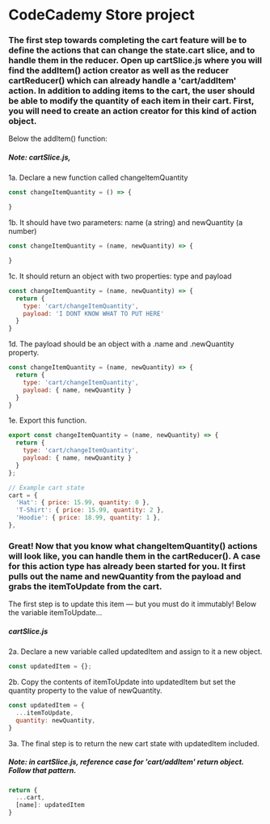 # CodeCademy Store project

### The first step towards completing the cart feature will be to define the actions that can change the state.cart slice, and to handle them in the reducer. Open up cartSlice.js where you will find the addItem() action creator as well as the reducer cartReducer() which can already handle a 'cart/addItem' action. In addition to adding items to the cart, the user should be able to modify the quantity of each item in their cart. First, you will need to create an action creator for this kind of action object.

Below the addItem() function:

##### Note: cartSlice.js,
1a. Declare a new function called changeItemQuantity
```javascript
const changeItemQuantity = () => {

}
```
1b. It should have two parameters: name (a string) and newQuantity (a number)
```javascript
const changeItemQuantity = (name, newQuantity) => {

}
```
1c. It should return an object with two properties: type and payload
```javascript
const changeItemQuantity = (name, newQuantity) => {
  return {
    type: 'cart/changeItemQuantity',
    payload: 'I DONT KNOW WHAT TO PUT HERE'
  }
}
```
1d. The payload should be an object with a .name and .newQuantity property.
```javascript
const changeItemQuantity = (name, newQuantity) => {
  return {
    type: 'cart/changeItemQuantity',
    payload: { name, newQuantity }
  }
}
```
1e. Export this function.
```javascript
export const changeItemQuantity = (name, newQuantity) => {
  return {
    type: 'cart/changeItemQuantity',
    payload: { name, newQuantity }
  }
};
```

```javascript
// Example cart state
cart = {
  'Hat': { price: 15.99, quantity: 0 },
  'T-Shirt': { price: 15.99, quantity: 2 },
  'Hoodie': { price: 18.99, quantity: 1 },
},
```

### Great! Now that you know what changeItemQuantity() actions will look like, you can handle them in the cartReducer(). A case for this action type has already been started for you. It first pulls out the name and newQuantity from the payload and grabs the itemToUpdate from the cart.

The first step is to update this item — but you must do it immutably! Below the variable itemToUpdate…

##### cartSlice.js
2a. Declare a new variable called updatedItem and assign to it a new object.
```javascript
const updatedItem = {};
```

2b. Copy the contents of itemToUpdate into updatedItem but set the quantity property to the value of newQuantity.

```javascript
const updatedItem = {
  ...itemToUpdate,
  quantity: newQuantity,
}
```

3a. The final step is to return the new cart state with updatedItem included.
##### Note: in cartSlice.js, reference case for 'cart/addItem' return object. Follow that pattern.
```javascript
return {
  ...cart,
  [name]: updatedItem
}


```

```javascript

```

```javascript

```

```javascript

```

```javascript

```

```javascript

```

```javascript

```

```javascript

```

```javascript

```

```javascript

```

```javascript

```

```javascript

```

```javascript

```

```javascript

```

```javascript

```

```javascript

```

```javascript

```

```javascript

```

```javascript

```

```javascript

```

```javascript

```

```javascript

```

```javascript

```

```javascript

```

```javascript

```

```javascript

```

```javascript

```

```javascript

```

```javascript

```

```javascript

```

```javascript

```

```javascript

```

```javascript

```

```javascript

```

```javascript

```

```javascript

```

```javascript

```

```javascript

```

```javascript

```

```javascript

```

```javascript

```

```javascript

```

